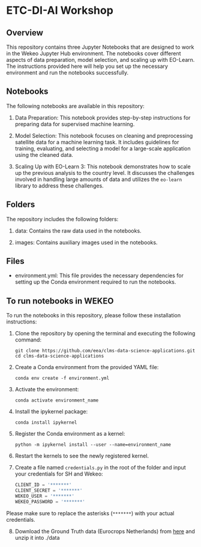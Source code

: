 
# ETC-DI-AI Workshop

## Overview

This repository contains three Jupyter Notebooks that are designed to work in the Wekeo Jupyter Hub environment. The notebooks cover different aspects of data preparation, model selection, and scaling up with EO-Learn. The instructions provided here will help you set up the necessary environment and run the notebooks successfully.

## Notebooks

The following notebooks are available in this repository:

1. Data Preparation: This notebook provides step-by-step instructions for preparing data for supervised machine learning.

2. Model Selection: This notebook focuses on cleaning and preprocessing satellite data for a machine learning task. It includes guidelines for training, evaluating, and selecting a model for a large-scale application using the cleaned data.

3. Scaling Up with EO-Learn 3: This notebook demonstrates how to scale up the previous analysis to the country level. It discusses the challenges involved in handling large amounts of data and utilizes the `eo-learn` library to address these challenges.

## Folders

The repository includes the following folders:

1. data: Contains the raw data used in the notebooks.

2. images: Contains auxiliary images used in the notebooks.

## Files

- environment.yml: This file provides the necessary dependencies for setting up the Conda environment required to run the notebooks.

## To run notebooks in WEKEO

To run the notebooks in this repository, please follow these installation instructions:

1. Clone the repository by opening the terminal and executing the following command:

   ```
   git clone https://github.com/eea/clms-data-science-applications.git
   cd clms-data-science-applications
   ```

2. Create a Conda environment from the provided YAML file:

   ```
   conda env create -f environment.yml
   ```

3. Activate the environment:

   ```
   conda activate environment_name
   ```

4. Install the ipykernel package:

   ```
   conda install ipykernel
   ```

5. Register the Conda environment as a kernel:

   ```
   python -m ipykernel install --user --name=environment_name
   ```

6. Restart the kernels to see the newly registered kernel.

7. Create a file named `credentials.py` in the root of the folder and input your credentials for SH and Wekeo:

   ```python
   CLIENT_ID = '*******'
   CLIENT_SECRET = '*******'
   WEKEO_USER = '*******'
   WEKEO_PASSWORD = '*******'
   ```

Please make sure to replace the asterisks (`*******`) with your actual credentials.

8. Download the Ground Truth data (Eurocrops Netherlands) from [here](https://zenodo.org/record/7476474/files/NL_2020.zip?download=1) and unzip it into ./data
